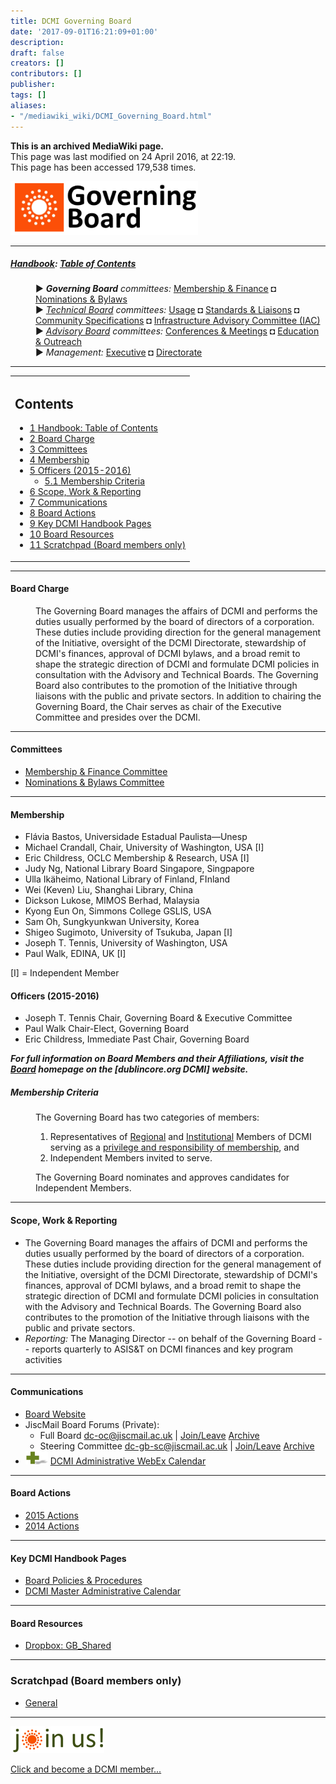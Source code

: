 ```yaml
---
title: DCMI Governing Board
date: '2017-09-01T16:21:09+01:00'
description: 
draft: false
creators: []
contributors: []
publisher: 
tags: []
aliases:
- "/mediawiki_wiki/DCMI_Governing_Board.html"
---
```


 **This is an archived MediaWiki page.**  
This page was last modified on 24 April 2016, at 22:19.  
This page has been accessed 179,538 times.

[<img alt="Governing Board logo" src="/mediawiki_wiki/images/GB_logo.png" width="300" height="86">](/mediawiki_wiki/images/GB_logo.png)

* * *

##### [Handbook](/mediawiki_wiki/DCMI_Handbook): [Table of Contents](/mediawiki_wiki/DCMI_Handbook/) 
<dl>
<dd> ► <i><strong class="selflink">Governing Board</strong> committees:</i> <a href="/mediawiki_wiki/DCMI_Governing_Board/finance.md" title="DCMI Governing Board/finance">Membership &amp; Finance</a> ◘ <a href="/mediawiki_wiki/DCMI_Governing_Board/nominations.md" title="DCMI Governing Board/nominations">Nominations &amp; Bylaws</a> 
</dd>
<dd> ► <i><a href="/mediawiki_wiki/DCMI_Technical_Board.md" title="DCMI Technical Board">Technical Board</a> committees:</i> <a href="/mediawiki_wiki/DCMI_Technical_Board/usage.md" title="DCMI Technical Board/usage">Usage</a> ◘ <a href="/mediawiki_wiki/DCMI_Technical_Board/standards.md" title="DCMI Technical Board/standards">Standards &amp; Liaisons</a> ◘ <a href="/mediawiki_wiki/DCMI_Technical_Board/specifications.md" title="DCMI Technical Board/specifications">Community Specifications</a> ◘ <a href="/mediawiki_wiki/DCMI_Technical_Board/infrastructure.md" title="DCMI Technical Board/infrastructure">Infrastructure Advisory Committee (IAC)</a>
</dd>
<dd> ► <i><a href="/mediawiki_wiki/DCMI_Advisory_Board.md" title="DCMI Advisory Board">Advisory Board</a> committees:</i> <a href="/mediawiki_wiki/DCMI_Advisory_Board/meetings.md" title="DCMI Advisory Board/meetings">Conferences &amp; Meetings</a> ◘ <a href="/mediawiki_wiki/DCMI_Advisory_Board/documentation.md" title="DCMI Advisory Board/documentation">Education &amp; Outreach</a>
</dd>
<dd> ► <i>Management:</i> <a href="/mediawiki_wiki/Exec_Committee.md" title="Exec Committee">Executive</a> ◘ <a href="/mediawiki_wiki/Exec_Committee/directorate.md" title="Exec Committee/directorate">Directorate</a>
</dd>
</dl>

* * *

<table id="toc" class="toc">
  <tr>
    <td>
      <div id="toctitle">
        <h2>Contents</h2>
      </div>
      <ul>
        <li class="toclevel-1"><a href="#Handbook:_Table_of_Contents"><span class="tocnumber">1</span> <span class="toctext">Handbook: Table of Contents</span></a></li>
        <li class="toclevel-1 tocsection-1"><a href="#Board_Charge"><span class="tocnumber">2</span> <span class="toctext">Board Charge</span></a></li>
        <li class="toclevel-1 tocsection-2"><a href="#Committees"><span class="tocnumber">3</span> <span class="toctext">Committees</span></a></li>
        <li class="toclevel-1 tocsection-3"><a href="#Membership"><span class="tocnumber">4</span> <span class="toctext">Membership</span></a></li>
        <li class="toclevel-1 tocsection-4">
          <a href="#Officers_.282015-2016.29"><span class="tocnumber">5</span> <span class="toctext">Officers (2015-2016)</span></a>
          <ul>
            <li class="toclevel-2 tocsection-5"><a href="#Membership_Criteria"><span class="tocnumber">5.1</span> <span class="toctext">Membership Criteria</span></a></li>
          </ul>
        </li>
        <li class="toclevel-1 tocsection-6"><a href="#Scope.2C_Work_.26_Reporting"><span class="tocnumber">6</span> <span class="toctext">Scope, Work &amp; Reporting</span></a></li>
        <li class="toclevel-1 tocsection-7"><a href="#Communications"><span class="tocnumber">7</span> <span class="toctext">Communications</span></a></li>
        <li class="toclevel-1 tocsection-8"><a href="#Board_Actions"><span class="tocnumber">8</span> <span class="toctext">Board Actions</span></a></li>
        <li class="toclevel-1 tocsection-9"><a href="#Key_DCMI_Handbook_Pages"><span class="tocnumber">9</span> <span class="toctext">Key DCMI Handbook Pages</span></a></li>
        <li class="toclevel-1 tocsection-10"><a href="#Board_Resources"><span class="tocnumber">10</span> <span class="toctext">Board Resources</span></a></li>
        <li class="toclevel-1 tocsection-11"><a href="#Scratchpad_.28Board_members_only.29"><span class="tocnumber">11</span> <span class="toctext">Scratchpad (Board members only)</span></a></li>
      </ul>
    </td>
  </tr>
</table>


* * *

#### Board Charge 
<dl><dd> The Governing Board manages the affairs of DCMI and performs the duties usually performed by the board of directors of a corporation. These duties include providing direction for the general management of the Initiative, oversight of the DCMI Directorate, stewardship of DCMI's finances, approval of DCMI bylaws, and a broad remit to shape the strategic direction of DCMI and formulate DCMI policies in consultation with the Advisory and Technical Boards. The Governing Board also contributes to the promotion of the Initiative through liaisons with the public and private sectors. In addition to chairing the Governing Board, the Chair serves as chair of the Executive Committee and presides over the DCMI.
</dd></dl>

* * *

#### Committees 

- [Membership & Finance Committee](/mediawiki_wiki/DCMI_Governing_Board/finance)
- [Nominations & Bylaws Committee](/mediawiki_wiki/DCMI_Governing_Board/nominations)

* * *

#### Membership 

- Flávia Bastos, Universidade Estadual Paulista—Unesp 
- Michael Crandall, Chair, University of Washington, USA [I]
- Eric Childress, OCLC Membership & Research, USA [I]
- Judy Ng, National Library Board Singapore, Singpapore
- Ulla Ikäheimo, National Library of Finland, FInland
- Wei (Keven) Liu, Shanghai Library, China
- Dickson Lukose, MIMOS Berhad, Malaysia
- Kyong Eun On, Simmons College GSLIS, USA
- Sam Oh, Sungkyunkwan University, Korea
- Shigeo Sugimoto, University of Tsukuba, Japan [I]
- Joseph T. Tennis, University of Washington, USA
- Paul Walk, EDINA, UK [I]

[I] = Independent Member

#### Officers (2015-2016) 

- Joseph T. Tennis Chair, Governing Board & Executive Committee
- Paul Walk Chair-Elect, Governing Board
- Eric Childress, Immediate Past Chair, Governing Board

_**For full information on Board Members and their Affiliations, visit the [Board](http://dublincore.org/about/oversight/) homepage on the [dublincore.org DCMI] website.**_

##### Membership Criteria 
<dl><dd>The Governing Board has two categories of members:
</dd></dl>
<dl><dd>
<ol>
<li> Representatives of <a href="http://dublincore.org/support/#regionalMember" class="external text" rel="nofollow">Regional</a> and <a href="http://dublincore.org/support/#institutionalMember" class="external text" rel="nofollow">Institutional</a> Members of DCMI serving as a <a href="http://dublincore.org/support/index.shtml#benefits" class="external text" rel="nofollow">privilege and responsibility of membership</a>, and
</li>
<li> Independent Members invited to serve. 
</li>
</ol>
</dd></dl>
<dl><dd> The Governing Board nominates and approves candidates for Independent Members.
</dd></dl>

* * *

#### Scope, Work & Reporting 

- The Governing Board manages the affairs of DCMI and performs the duties usually performed by the board of directors of a corporation. These duties include providing direction for the general management of the Initiative, oversight of the DCMI Directorate, stewardship of DCMI's finances, approval of DCMI bylaws, and a broad remit to shape the strategic direction of DCMI and formulate DCMI policies in consultation with the Advisory and Technical Boards. The Governing Board also contributes to the promotion of the Initiative through liaisons with the public and private sectors.
- _Reporting:_ The Managing Director -- on behalf of the Governing Board -- reports quarterly to ASIS&T on DCMI finances and key program activities 

* * *

#### Communications 

- [Board Website](http://dublincore.org/about/oversight/)
- JiscMail Board Forums (Private): 
  - Full Board [dc-oc@jiscmail.ac.uk](mailto:dc-oc@jiscmail.ac.uk) | [Join/Leave](http://www.jiscmail.ac.uk/lists/dc-oc.html) [Archive](http://www.jiscmail.ac.uk/cgi-bin/wa.exe?SUBED1=dc-oc&A=1)
  - Steering Committee [dc-gb-sc@jiscmail.ac.uk](mailto:dc-oc@jiscmail.ac.uk) | [Join/Leave](http://www.jiscmail.ac.uk/lists/dc-gb-sc.html) [Archive](http://www.jiscmail.ac.uk/cgi-bin/wa.exe?SUBED1=dc-gb-sc&A=1)
- [<img alt="+ symbol" src="/mediawiki_wiki/images/Plus.jpg" width="36" height="21">](/mediawiki_wiki/images/Plus.jpg) [DCMI Administrative WebEx Calendar](https://www.google.com/calendar/embed?title=DCMI%20WebEx%20Calendar&height=600&wkst=2&bgcolor=%23ff6600&src=99h1apmg3h74clla4ufl6a009g%40group.calendar.google.com&color=%23853104&ctz=America%2FNew_York)

* * *

#### Board Actions 

- [2015 Actions](/mediawiki_wiki/DCMI_Governing_Board/actions14)
- [2014 Actions](/mediawiki_wiki/DCMI_Governing_Board/actions14)

* * *

#### Key DCMI Handbook Pages 

- [Board Policies & Procedures](/mediawiki_wiki/DCMI_Governing_Board/procedures)
- [DCMI Master Administrative Calendar](/mediawiki_wiki/DCMI_Handbook/Administrative_Calendar)

* * *

#### Board Resources 

- [Dropbox: GB\_Shared](https://www.dropbox.com)

* * *

### Scratchpad (Board members only)

- [General](/mediawiki_wiki/DCMI_Governing_Board/scratchpad/general)

* * *

[<img alt="DCMI Handbook" src="/mediawiki_wiki/images/Join_us-150.png" width="150" height="43">](/mediawiki_wiki/images/Join_us-150.png)

[Click and become a DCMI member...](http://dublincore.org/support/#individualMember)

